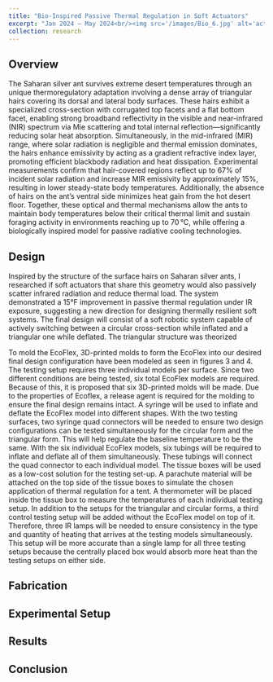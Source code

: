 ```yaml
---
title: "Bio-Inspired Passive Thermal Regulation in Soft Actuators"
excerpt: "Jan 2024 – May 2024<br/><img src='/images/Bio_6.jpg' alt='actuator' style='max-width:100%; height:auto; width:25%;'>"
collection: research
---
```


## Overview
The Saharan silver ant survives extreme desert temperatures through an unique thermoregulatory adaptation involving a dense array of triangular hairs covering its dorsal and lateral body surfaces. These hairs exhibit a specialized cross-section with corrugated top facets and a flat bottom facet, enabling strong broadband reflectivity in the visible and near-infrared (NIR) spectrum via Mie scattering and total internal reflection—significantly reducing solar heat absorption. Simultaneously, in the mid-infrared (MIR) range, where solar radiation is negligible and thermal emission dominates, the hairs enhance emissivity by acting as a gradient refractive index layer, promoting efficient blackbody radiation and heat dissipation. Experimental measurements confirm that hair-covered regions reflect up to 67% of incident solar radiation and increase MIR emissivity by approximately 15%, resulting in lower steady-state body temperatures. Additionally, the absence of hairs on the ant’s ventral side minimizes heat gain from the hot desert floor. Together, these optical and thermal mechanisms allow the ants to maintain body temperatures below their critical thermal limit and sustain foraging activity in environments reaching up to 70 °C, while offering a biologically inspired model for passive radiative cooling technologies.

## Design
Inspired by the structure of the surface hairs on Saharan silver ants, I researched if soft actuators that share this geometry would also passively scatter infrared radiation and reduce thermal load. The system demonstrated a 15°F improvement in passive thermal regulation under IR exposure, suggesting a new direction for designing thermally resilient soft systems.
The final design will consist of a soft robotic system capable of actively switching between a circular cross-section while inflated and a triangular one while deflated. The triangular structure was theorized

To mold the EcoFlex, 3D-printed molds to form the EcoFlex into our desired final design configuration have been modeled as seen in figures 3 and 4. The testing setup requires three individual models per surface. Since two different conditions are being tested, six total EcoFlex models are required. Because of this, it is proposed that six 3D-printed molds will be made. Due to the properties of Ecoflex, a release agent is required for the molding to ensure the final design remains intact. A syringe will be used to inflate and deflate the EcoFlex model into different shapes. With the two testing surfaces, two syringe quad connectors will be needed to ensure two design configurations can be tested simultaneously for the circular form and the triangular form. This will help regulate the baseline temperature to be the same. With the six individual EcoFlex models, six tubings will be required to inflate and deflate all of them simultaneously. These tubings will connect the quad connector to each individual model. The tissue boxes will be used as a low-cost solution for the testing set-up. A parachute material will be attached on the top side of the tissue boxes to simulate the chosen application of thermal regulation for a tent. A thermometer will be placed inside the tissue box to measure the temperatures of each individual testing setup. In addition to the setups for the triangular and circular forms, a third control testing setup will be added without the EcoFlex model on top of it. Therefore, three IR lamps will be needed to ensure consistency in the type and quantity of heating that arrives at the testing models simultaneously. This setup will be more accurate than a single lamp for all three testing setups because the centrally placed box would absorb more heat than the testing setups on either side.

## Fabrication


## Experimental Setup

## Results

## Conclusion
